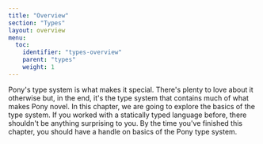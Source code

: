 ```yaml
---
title: "Overview"
section: "Types"
layout: overview
menu:
  toc:
    identifier: "types-overview"
    parent: "types"
    weight: 1
---
```


Pony's type system is what makes it special. There's plenty to love about it otherwise but, in the end, it's the type system that contains much of what makes Pony novel. In this chapter, we are going to explore the basics of the type system. If you worked with a statically typed language before, there shouldn't be anything surprising to you. By the time you've finished this chapter, you should have a handle on basics of the Pony type system.
